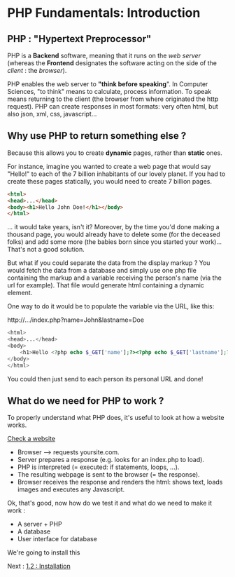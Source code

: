 # PHP Fundamentals: Introduction

## PHP : "Hypertext Preprocessor"

PHP is a **Backend** software, meaning that it runs on the _web server_ (whereas the **Frontend** designates the software acting on the side of the _client_ : the _browser_).

PHP enables the web server to **"think before speaking**". In Computer Sciences, "to think" means to calculate, process information. To speak means returning to the client (the browser from where originated the http request).
PHP can create responses in most formats: very often html, but also json, xml, css, javascript...

## Why use PHP to return something else ?

Because this allows you to create **dynamic** pages, rather than **static** ones.

For instance, imagine you wanted to create a web page that would say "Hello!" to each of the 7 billion inhabitants of our lovely planet.
If you had to create these pages statically, you would need to create 7 billion pages.

```HTML
<html>
<head>...</head>
<body><h1>Hello John Doe!</h1></body>
</html>
```

... it would take years, isn't it? Moreover, by the time you'd done making a thousand page, you would already have to delete some (for the deceased folks) and add some more (the babies born since you started your work)... That's not a good solution.

But what if you could separate the data from the display markup ?
You would fetch the data from a database and simply use one php file containing the markup and a variable receiving the person's name (via the url for example). That file would generate html containing a dynamic element.

One way to do it would be to populate the variable via the URL, like this:

http://.../index.php?name=John&lastname=Doe

```PHP
<html>
<head>...</head>
<body>
    <h1>Hello <?php echo $_GET['name'];?><?php echo $_GET['lastname'];?> !</h1>
</body>
</html>
```

You could then just send to each person its personal URL and done!

## What do we need for PHP to work ?

To properly understand what PHP does, it's useful to look at how a website works.

[Check a website](./assets/php-cours1-variables-et-conditions.pdf)

- Browser --> requests yoursite.com.
- Server prepares a response (e.g. looks for an index.php to load).
- PHP is interpreted (= executed: if statements, loops, ...).
- The resulting webpage is sent to the browser (= the response).
- Browser receives the response and renders the html: shows text, loads images and executes any Javascript.

Ok, that's good, now how do we test it and what do we need to make it work :

- A server + PHP
- A database
- User interface for database

We're going to install this

Next : [1.2 : Installation](./1.2-php-installation.md)
